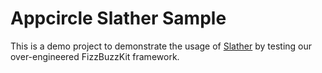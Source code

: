 Appcircle Slather Sample
===

This is a demo project to demonstrate the usage of [Slather](https://github.com/SlatherOrg/slather) by testing our over-engineered FizzBuzzKit framework.
